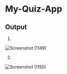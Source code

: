 # My-Quiz-App
## Output
1.
 ![Screenshot (1149)](https://github.com/MohdAsad786/My-Quiz-App/assets/124057774/06002d4f-36ef-468f-a8ba-f2276a6ba0cb)

2.
![Screenshot (1150)](https://github.com/MohdAsad786/My-Quiz-App/assets/124057774/2d677447-ddec-4673-8460-096c770fffc7)

